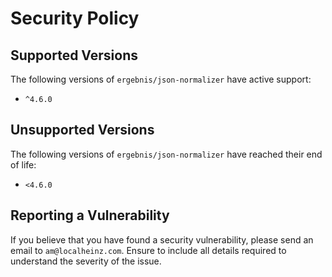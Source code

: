 # Security Policy

## Supported Versions

The following versions of `ergebnis/json-normalizer` have active support:

- `^4.6.0`

## Unsupported Versions

The following versions of `ergebnis/json-normalizer` have reached their end of life:

- `<4.6.0`

## Reporting a Vulnerability

If you believe that you have found a security vulnerability, please send an email to `am@localheinz.com`. Ensure to include all details required to understand the severity of the issue.
